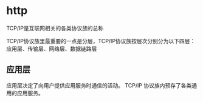 # http

TCP/IP是互联网相关的各类协议族的总称

TCP/IP协议族里最重要的一点是分层，TCP/IP协议族按层次分别分为以下四层：应用层、传输层、网络层、数据链路层

## 应用层
应用层决定了向用户提供应用服务时通信的活动。
TCP/IP 协议族内预存了各类通用的应用服务。




